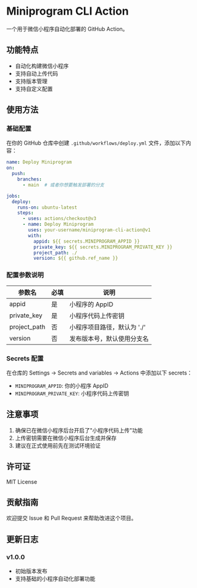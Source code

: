 # Miniprogram CLI Action

一个用于微信小程序自动化部署的 GitHub Action。

## 功能特点

- 自动化构建微信小程序
- 支持自动上传代码
- 支持版本管理
- 支持自定义配置

## 使用方法

### 基础配置

在你的 GitHub 仓库中创建 `.github/workflows/deploy.yml` 文件，添加以下内容：

```yaml
name: Deploy Miniprogram
on:
  push:
    branches:
      - main  # 或者你想要触发部署的分支

jobs:
  deploy:
    runs-on: ubuntu-latest
    steps:
      - uses: actions/checkout@v3
      - name: Deploy Miniprogram
        uses: your-username/miniprogram-cli-action@v1
        with:
          appid: ${{ secrets.MINIPROGRAM_APPID }}
          private_key: ${{ secrets.MINIPROGRAM_PRIVATE_KEY }}
          project_path: ./
          version: ${{ github.ref_name }}
```

### 配置参数说明

| 参数名 | 必填 | 说明 |
|--------|------|------|
| appid | 是 | 小程序的 AppID |
| private_key | 是 | 小程序代码上传密钥 |
| project_path | 否 | 小程序项目路径，默认为 './' |
| version | 否 | 发布版本号，默认使用分支名 |

### Secrets 配置

在仓库的 Settings -> Secrets and variables -> Actions 中添加以下 secrets：

- `MINIPROGRAM_APPID`: 你的小程序 AppID
- `MINIPROGRAM_PRIVATE_KEY`: 小程序代码上传密钥

## 注意事项

1. 确保已在微信小程序后台开启了"小程序代码上传"功能
2. 上传密钥需要在微信小程序后台生成并保存
3. 建议在正式使用前先在测试环境验证

## 许可证

MIT License

## 贡献指南

欢迎提交 Issue 和 Pull Request 来帮助改进这个项目。

## 更新日志

### v1.0.0
- 初始版本发布
- 支持基础的小程序自动化部署功能
